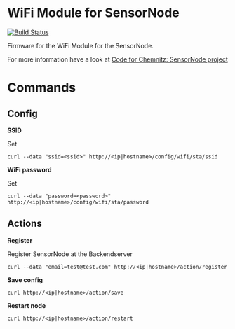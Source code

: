 WiFi Module for SensorNode
==========================

[![Build Status](https://travis-ci.org/CodeforChemnitz/sensor_node-module-esp8266.svg?branch=master)](https://travis-ci.org/CodeforChemnitz/sensor_node-module-esp8266)

Firmware for the WiFi Module for the SensorNode.

For more information have a look at [Code for Chemnitz: SensorNode project](http://codeforchemnitz.de/projects/sensor/)

Commands
========

Config
------

**SSID**

Set

```
curl --data "ssid=<ssid>" http://<ip|hostname>/config/wifi/sta/ssid
```

**WiFi password**

Set

```
curl --data "password=<password>" http://<ip|hostname>/config/wifi/sta/password
```

Actions
-------

**Register**

Register SensorNode at the Backendserver

```
curl --data "email=test@test.com" http://<ip|hostname>/action/register
```

**Save config**

```
curl http://<ip|hostname>/action/save
```

**Restart node**

```
curl http://<ip|hostname>/action/restart
```
